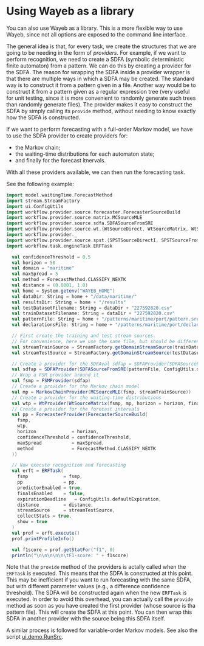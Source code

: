 # Using Wayeb as a library

You can also use Wayeb as a library.
This is a more flexible way to use Wayeb,
since not all options are exposed to the command line interface.

The general idea is that,
for every task,
we create the structures that we are going to be needing in the form of *providers*.
For example, if we want to perform recognition,
we need to create a SDFA (symbolic deterministic finite automaton) from a pattern.
We can do this by creating a provider for the SDFA.
The reason for wrapping the SDFA inside a provider wrapper is that there are multiple ways
in which a SDFA may be created. 
The standard way is to construct it from a pattern given in a file.
Another way would be to construct it from a pattern given as a regular expression tree
(very useful for unit testing, 
since it is more convenient to randomly generate such trees than randomly generate files).
The provider makes it easy to construct the SDFA by simply calling its `provide` method,
without needing to know exactly how the SDFA is constructed.

If we want to perform forecasting with a full-order Markov model,
we have to use the SDFA provider to create providers for:
* the Markov chain;
* the waiting-time distributions for each automaton state;
* and finally for the forecast itnervals.

With all these providers available,
we can then run the forecasting task.

See the following example:
```scala
import model.waitingTime.ForecastMethod
import stream.StreamFactory
import ui.ConfigUtils
import workflow.provider.source.forecaster.ForecasterSourceBuild
import workflow.provider.source.matrix.MCSourceMLE
import workflow.provider.source.sdfa.SDFASourceFromSRE
import workflow.provider.source.wt.{WtSourceDirect, WtSourceMatrix, WtSourceSPST}
import workflow.provider._
import workflow.provider.source.spst.{SPSTSourceDirectI, SPSTSourceFromSDFA}
import workflow.task.engineTask.ERFTask

  val confidenceThreshold = 0.5
  val horizon = 50
  val domain = "maritime"
  val maxSpread = 5
  val method = ForecastMethod.CLASSIFY_NEXTK
  val distance = (0.0001, 1.0)
  val home = System.getenv("WAYEB_HOME")
  val dataDir: String = home + "/data/maritime/"
  val resultsDir: String = home + "/results"
  val testDatasetFilename: String = dataDir + "227592820.csv"
  val trainDatasetFilename: String = dataDir + "227592820.csv"
  val patternFile: String = home + "/patterns/maritime/port/pattern.sre"
  val declarationsFile: String = home + "/patterns/maritime/port/declarationsDistance1.sre"

  // First create the training and test stream sources.
  // For convenience, here we use the same file, but should be different in real experiments.
  val streamTrainSource = StreamFactory.getDomainStreamSource(trainDatasetFilename, domain = domain, List.empty)
  val streamTestSource = StreamFactory.getDomainStreamSource(testDatasetFilename, domain = domain, List.empty)

  // Create a provider for the SDFAval sdfap = SDFAProvider(SDFASourceFromSRE(patternFile, ConfigUtils.defaultPolicy, declarationsFile))
  val sdfap = SDFAProvider(SDFASourceFromSRE(patternFile, ConfigUtils.defaultPolicy, declarationsFile))
  // Wrap a FSM provider around it
  val fsmp = FSMProvider(sdfap)
  // Create a provider for the Markov chain model
  val mp = MarkovChainProvider(MCSourceMLE(fsmp, streamTrainSource))
  // Create a provider for the waiting-time distributions
  val wtp = WtProvider(WtSourceMatrix(fsmp, mp, horizon = horizon, finalsEnabled = false))
  // Create a provider for the forecast intervals
  val pp = ForecasterProvider(ForecasterSourceBuild(
    fsmp,
    wtp,
    horizon             = horizon,
    confidenceThreshold = confidenceThreshold,
    maxSpread           = maxSpread,
    method              = ForecastMethod.CLASSIFY_NEXTK
  ))

  // Now execute recognition and forecasting
  val erft = ERFTask(
    fsmp             = fsmp,
    pp               = pp,
    predictorEnabled = true,
    finalsEnabled    = false,
    expirationDeadline   = ConfigUtils.defaultExpiration,
    distance         = distance,
    streamSource     = streamTestSource,
    collectStats = true,
    show = true
  )
  val prof = erft.execute()
  prof.printProfileInfo()

  val f1score = prof.getStatFor("f1", 0)
  println("\n\n\n\n\n\tF1-score: " + f1score)
```

Note that the `provide` method of the providers is actally called when the `ERFTask` is executed.
This means that the SDFA is constructed at this point. 
This may be inefficient if you want to run forecasting with the same SDFA,
but with different parameter values (e.g., a difference confidence threshold).
The SDFA will be constructed again when the new `ERFTask` is executed.
In order to avoid this overhead,
you can actually call the `provide` method as soon as you have created the first provider
(whose source is tha pattern file).
This will create the SDFA at this point.
You can then wrap this SDFA in another provider with the source being this SDFA itself.  

A similar process is followed for variable-order Markov models.
See also the script [ui.demo.RunSrc](cef/src/main/scala/ui/demo/RunSrc.scala).